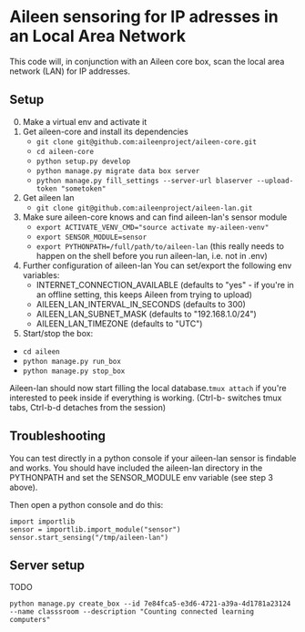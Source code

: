 # Aileen sensoring for IP adresses in an Local Area Network

This code will, in conjunction with an Aileen core box,
scan the local area network (LAN) for IP addresses.


## Setup

0. Make a virtual env and activate it
1. Get aileen-core and install its dependencies
   * `git clone git@github.com:aileenproject/aileen-core.git`
   * `cd aileen-core`
   * `python setup.py develop`
   * `python manage.py migrate data box server`
   * `python manage.py fill_settings --server-url blaserver --upload-token "sometoken"`
2. Get aileen lan
   * `git clone git@github.com:aileenproject/aileen-lan.git`
3. Make sure aileen-core knows and can find aileen-lan's sensor module
    * `export ACTIVATE_VENV_CMD="source activate my-aileen-venv"`
    * `export SENSOR_MODULE=sensor`
    * `export PYTHONPATH=/full/path/to/aileen-lan` (this really needs to happen on the shell before you run aileen-lan, i.e. not in .env)
4. Further configuration of aileen-lan
   You can set/export the following env variables:
    * INTERNET_CONNECTION_AVAILABLE (defaults to "yes" - if you're in an offline setting, this keeps Aileen from trying to upload)
    * AILEEN_LAN_INTERVAL_IN_SECONDS (defaults to 300)
    * AILEEN_LAN_SUBNET_MASK (defaults to "192.168.1.0/24")
    * AILEEN_LAN_TIMEZONE (defaults to "UTC")
5. Start/stop the box:
  * `cd aileen`
  * `python manage.py run_box`
  * `python manage.py stop_box`

Aileen-lan should now start filling the local database.`tmux attach` if you're interested to peek inside if everything is working.
(Ctrl-b-<tab-index> switches tmux tabs, Ctrl-b-d detaches from the session)


## Troubleshooting

You can test directly in a python console if your aileen-lan sensor is findable and works.
You should have included the aileen-lan directory in the PYTHONPATH and set the SENSOR_MODULE env variable (see step 3 above).

Then open a python console and do this:

    import importlib
    sensor = importlib.import_module("sensor") 
    sensor.start_sensing("/tmp/aileen-lan")



## Server setup

TODO

`python manage.py create_box --id 7e84fca5-e3d6-4721-a39a-4d1781a23124 --name classsroom --description "Counting connected learning computers"`
